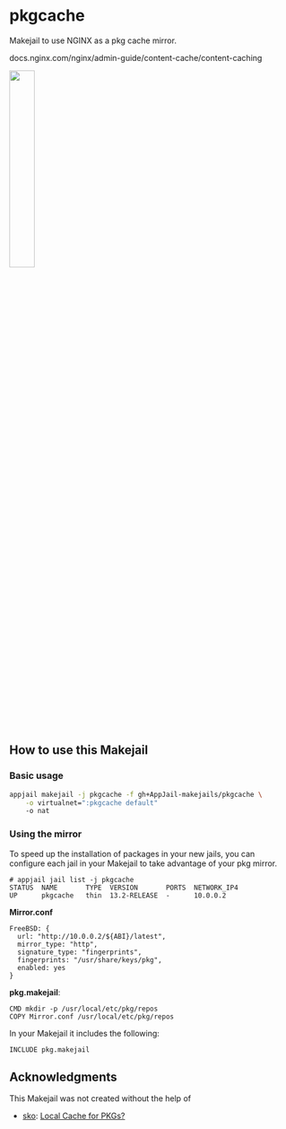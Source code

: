 # pkgcache

Makejail to use NGINX as a pkg cache mirror.

docs.nginx.com/nginx/admin-guide/content-cache/content-caching

<img src="https://cdn2.iconfinder.com/data/icons/whcompare-isometric-web-hosting-servers/50/database-cache-512.png" width="30%" height="auto" />

## How to use this Makejail

### Basic usage

```sh
appjail makejail -j pkgcache -f gh+AppJail-makejails/pkgcache \
	-o virtualnet=":pkgcache default" 	
	-o nat
```

### Using the mirror

To speed up the installation of packages in your new jails, you can configure each jail in your Makejail to take advantage of your pkg mirror.

```
# appjail jail list -j pkgcache
STATUS  NAME       TYPE  VERSION       PORTS  NETWORK_IP4
UP      pkgcache   thin  13.2-RELEASE  -      10.0.0.2
```

**Mirror.conf**

```
FreeBSD: {
  url: "http://10.0.0.2/${ABI}/latest",
  mirror_type: "http",
  signature_type: "fingerprints",
  fingerprints: "/usr/share/keys/pkg",
  enabled: yes
}
```

**pkg.makejail**:

```
CMD mkdir -p /usr/local/etc/pkg/repos
COPY Mirror.conf /usr/local/etc/pkg/repos

```
In your Makejail it includes the following:

```
INCLUDE pkg.makejail
```

## Acknowledgments

This Makejail was not created without the help of

* [sko](https://forums.freebsd.org/members/sko.49061/): [Local Cache for PKGs?](https://forums.freebsd.org/threads/local-cache-for-pkgs.60859/#post-365296)
